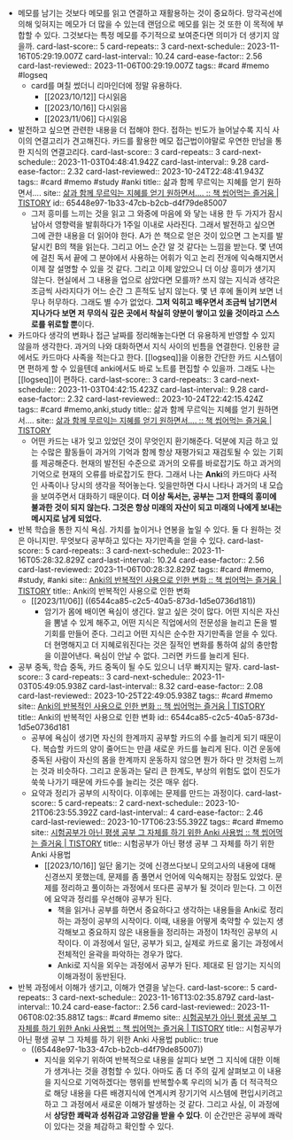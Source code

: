 - 메모를 남기는 것보다 메모를 읽고 연결하고 재활용하는 것이 중요하다. 망각곡선에 의해 잊혀지는 메모가 더 많을 수 있는데 랜덤으로 메모를 읽는 것 또한 이 목적에 부합할 수 있다. 그것보다는 특정 메모를 주기적으로 보여준다면 의미가 더 생기지 않을까. 
  card-last-score:: 5
  card-repeats:: 3
  card-next-schedule:: 2023-11-16T05:29:19.007Z
  card-last-interval:: 10.24
  card-ease-factor:: 2.56
  card-last-reviewed:: 2023-11-06T00:29:19.007Z
  tags:: #card #memo #logseq
  * card를 며칠 썼더니 리마인더에 정말 유용하다.
	- [[2023/10/12]] 다시읽음
	- [[2023/10/16]] 다시읽음
	- [[2023/11/06]] 다시읽음
- 발전하고 싶으면 관련한 내용을 더 접해야 한다. 접하는 빈도가 늘어날수록 지식 사이의 연결고리가 견고해진다. 카드를 활용한 메모 접근법이야말로 우연한 만남을 통한 지식의 연결고리다.
  card-last-score:: 3
  card-repeats:: 3
  card-next-schedule:: 2023-11-03T04:48:41.942Z
  card-last-interval:: 9.28
  card-ease-factor:: 2.32
  card-last-reviewed:: 2023-10-24T22:48:41.943Z
  tags:: #card #memo #study #anki
  title:: 삶과 함께 무르익는 지혜를 얻기 원하면서....
  site:: [삶과 함께 무르익는 지혜를 얻기 원하면서.... :: 책 씹어먹는 즐거움 | TISTORY](https://deliciouslearning.tistory.com/392)
  id:: 65448e97-1b33-47cb-b2cb-d4f79de85007
	- 그저 흥미를 느끼는 것을 읽고 그 와중에 마음에 와 닿는 내용 한 두 가지가 잠시 남아서 영향력을 발휘하다가 1주일 이내로 사라진다. 그래서 발전하고 싶으면 그에 관한 내용을 더 읽어야 한다. A가 쓴 책으로 얻은 것이 있으면 그 논지를 발달시킨 B의 책을 읽는다. 그리고 어느 순간 알 것 같다는 느낌을 받는다. 몇 년여에 걸친 독서 끝에 그 분야에서 사용하는 어휘가 익고 논리 전개에 익숙해지면서 이제 잘 설명할 수 있을 것 같다. 그리고 이제 알았으니 더 이상 흥미가 생기지 않는다. 현실에서 그 내용을 업으로 삼았다면 모를까? 쓰지 않는 지식과 생각은 조금씩 사라지다가 어느 순간 그 흔적도 남지 않는다. 몇 년 후에 돌이켜 보면 너무나 허무하다. 그래도 별 수가 없었다. **그저 익히고 배우면서 조금씩 남기면서 지나가다 보면 저 무의식 깊은 곳에서 착실히 양분이 쌓이고 있을 것이라고 스스로를 위로할 뿐**이다.
- 카드마다 생각의 변화나 접근 날짜를 정리해놓는다면 더 유용하게 반영할 수 있지 않을까 생각한다. 과거의 나와 대화하면서 지식 사이의 빈틈을 연결한다. 인용한 글에서도 카드마다 사족을 적는다고 한다. [[logseq]]을 이용한 간단한 카드 시스템이면 편하게 할 수 있을텐데 anki에서도 바로 노트를 편집할 수 있을까. 그래도 나는 [[logseq]]이 편하다.
  card-last-score:: 3
  card-repeats:: 3
  card-next-schedule:: 2023-11-03T04:42:15.423Z
  card-last-interval:: 9.28
  card-ease-factor:: 2.32
  card-last-reviewed:: 2023-10-24T22:42:15.424Z
  tags:: #card #memo,anki,study
  title:: 삶과 함께 무르익는 지혜를 얻기 원하면서....
  site:: [삶과 함께 무르익는 지혜를 얻기 원하면서.... :: 책 씹어먹는 즐거움 | TISTORY](https://deliciouslearning.tistory.com/392)
	- 어떤 카드는 내가 잊고 있었던 것이 무엇인지 환기해준다. 덕분에 지금 하고 있는 수많은 활동들이 과거의 기억과 함께 항상 재평가되고 재검토될 수 있는 기회를 제공해준다. 현재의 발전된 수준으로 과거의 오류를 바로잡기도 하고 과거의 기억으로 현재의 오류를 바로잡기도 한다. 그래서 나는 **Anki**의 카드마다 사적인 사족이나 당시의 생각을 적어놓는다. 잊을만하면 다시 나타나 과거의 내 모습을 보여주면서 대화하기 때문이다. **더 이상 독서는, 공부는 그저 한때의 흥미에 불과한 것이 되지 않는다. 그것은 항상 미래의 자산이 되고 미래의 나에게 보내는 메시지로 남게 되었다.**
- 반복 학습을 통한 지식 욕심. 가치를 높이거나 연봉을 높일 수 있다. 둘 다 원하는 것은 아니지만. 무엇보다 공부하고 있다는 자기만족을 얻을 수 있다.
  card-last-score:: 5
  card-repeats:: 3
  card-next-schedule:: 2023-11-16T05:28:32.829Z
  card-last-interval:: 10.24
  card-ease-factor:: 2.56
  card-last-reviewed:: 2023-11-06T00:28:32.829Z
  tags:: #card #memo, #study, #anki
  site:: [Anki의 반복적인 사용으로 인한 변화 :: 책 씹어먹는 즐거움 | TISTORY](https://deliciouslearning.tistory.com/472)
  title:: Anki의 반복적인 사용으로 인한 변화
  * [[2023/11/06]] ((6544ca85-c2c5-40a5-873d-1d5e0736d181))
	- 암기가 몸에 배이면 욕심이 생긴다. 알고 싶은 것이 많다. 어떤 지식은 자신을 뽐낼 수 있게 해주고, 어떤 지식은 직업에서의 전문성을 늘리고 돈을 벌 기회를 만들어 준다. 그리고 어떤 지식은 순수한 자기만족을 얻을 수 있다. 더 현명해지고 더 지혜로워진다는 것은 질적인 변화를 통하여 삶의 충만함을 이끌어낸다. 욕심이 안날 수 없다. 그러면 카드를 늘리게 된다.
- 공부 중독, 학습 중독, 카드 중독이 될 수도 있으니 너무 빠지지는 말자.
  card-last-score:: 3
  card-repeats:: 3
  card-next-schedule:: 2023-11-03T05:49:05.938Z
  card-last-interval:: 8.32
  card-ease-factor:: 2.08
  card-last-reviewed:: 2023-10-25T22:49:05.938Z
  tags:: #card #memo
  site:: [Anki의 반복적인 사용으로 인한 변화 :: 책 씹어먹는 즐거움 | TISTORY](https://deliciouslearning.tistory.com/472)
  title:: Anki의 반복적인 사용으로 인한 변화
  id:: 6544ca85-c2c5-40a5-873d-1d5e0736d181
	- 공부에 욕심이 생기면 자신의 한계까지 공부할 카드의 수를 늘리게 되기 때문이다. 복습할 카드의 양이 줄어드는 만큼 새로운 카드를 늘리게 된다. 이건 운동에 중독된 사람이 자신의 몸을 한계까지 운동하지 않으면 뭔가 하다 만 것처럼 느끼는 것과 비슷하다. 그리고 운동과는 달리 큰 한계도, 부상의 위험도 없이 진도가 쑥쑥 나가기 때문에 카드수를 늘리는 것은 매우 쉽다.
	- 요약과 정리가 공부의 시작이다. 이후에는 문제를 만드는 과정이다. 
	  card-last-score:: 5
	  card-repeats:: 2
	  card-next-schedule:: 2023-10-21T06:23:55.392Z
	  card-last-interval:: 4
	  card-ease-factor:: 2.46
	  card-last-reviewed:: 2023-10-17T06:23:55.392Z
	  tags:: #card #memo
	  site:: [시험공부가 아닌 평생 공부 그 자체를 하기 위한 Anki 사용법 :: 책 씹어먹는 즐거움 | TISTORY](https://deliciouslearning.tistory.com/477)
	  title:: 시험공부가 아닌 평생 공부 그 자체를 하기 위한 Anki 사용법
	  * [[2023/10/16]] 일단 옮기는 것에 신경쓰다보니 모의고사의 내용에 대해 신경쓰지 못했는데, 문제를 좀 풀면서 언어에 익숙해지는 장점도 있었다. 문제를 정리하고 풀이하는 과정에서 또다른 공부가 될 것이라 믿는다. 그 이전에 요약과 정리를 우선해야 공부가 된다.
		- 책을 읽거나 공부를 하면서 중요하다고 생각하는 내용들을 Anki로 정리하는 과정이 공부의 시작이다. 이때, 내용을 어떻게 축약할 수 있는지 생각해보고 중요하지 않은 내용들을 정리하는 과정이 1차적인 공부의 시작이다. 이 과정에서 일단, 공부가 되고, 실제로 카드로 옮기는 과정에서 전체적인 윤곽을 파악하는 경우가 많다.
		- Anki로 지식을 외우는 과정에서 공부가 된다. 제대로 된 암기는 지식의 이해과정이 동반된다.
- 반복 과정에서 이해가 생기고, 이해가 연결을 낳는다.
  card-last-score:: 5
  card-repeats:: 3
  card-next-schedule:: 2023-11-16T13:02:35.879Z
  card-last-interval:: 10.24
  card-ease-factor:: 2.56
  card-last-reviewed:: 2023-11-06T08:02:35.881Z
  tags:: #card #memo
  site:: [시험공부가 아닌 평생 공부 그 자체를 하기 위한 Anki 사용법 :: 책 씹어먹는 즐거움 | TISTORY](https://deliciouslearning.tistory.com/477)
  title:: 시험공부가 아닌 평생 공부 그 자체를 하기 위한 Anki 사용법
  public:: true
  * ((65448e97-1b33-47cb-b2cb-d4f79de85007))
	- 지식을 외우기 위하여 반복적으로 내용을 살피다 보면 그 지식에 대한 이해가 생겨나는 것을 경험할 수 있다. 아마도 좀 더 주의 깊게 살펴보고 이 내용을 지식으로 기억하겠다는 행위를 반복할수록 우리의 뇌가 좀 더 적극적으로 해당 내용을 다른 배경지식에 연계시켜 장기기억 시스템에 편입시키려고 하고 그 과정에서 새로운 이해가 발생하는 것 같다. 그리고 사실, 이 과정에서 **상당한 쾌락과 성취감과 고양감을 받을 수 있다**. 이 순간만은 공부에 쾌락이 있다는 것을 체감하고 확인할 수 있다.